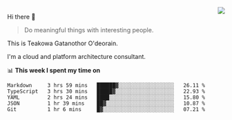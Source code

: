 <img align="right" src="https://github-readme-stats.vercel.app/api?username=Teakowa&show_icons=true&icon_color=2f80ed&text_color=718096&bg_color=ffffff&hide_title=true" />

Hi there 👋

> Do meaningful things with interesting people.

This is Teakowa Gatanothor O'deorain.

I'm a cloud and platform architecture consultant.

📊 **This week I spent my time on**
<!--START_SECTION:waka-->
```text
Markdown     3 hrs 59 mins   ██████▓░░░░░░░░░░░░░░░░░░   26.11 % 
TypeScript   3 hrs 30 mins   █████▓░░░░░░░░░░░░░░░░░░░   22.93 % 
YAML         2 hrs 24 mins   ████░░░░░░░░░░░░░░░░░░░░░   15.80 % 
JSON         1 hr 39 mins    ██▓░░░░░░░░░░░░░░░░░░░░░░   10.87 % 
Git          1 hr 6 mins     █▓░░░░░░░░░░░░░░░░░░░░░░░   07.21 % 
```
<!--END_SECTION:waka-->
